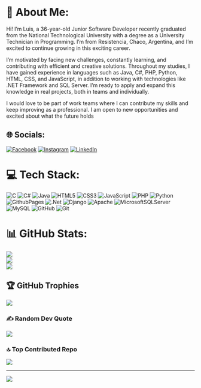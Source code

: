 # 💫 About Me:
Hi! I’m Luis, a 36-year-old Junior Software Developer recently graduated from the National Technological University with a degree as a University Technician in Programming. I’m from Resistencia, Chaco, Argentina, and I’m excited to continue growing in this exciting career.

I’m motivated by facing new challenges, constantly learning, and contributing with efficient and creative solutions. Throughout my studies, I have gained experience in languages such as Java, C#, PHP, Python, HTML, CSS, and JavaScript, in addition to working with technologies like .NET Framework and SQL Server. I’m ready to apply and expand this knowledge in real projects, both in teams and individually.

I would love to be part of work teams where I can contribute my skills and keep improving as a professional. I am open to new opportunities and excited about what the future holds


## 🌐 Socials:
[![Facebook](https://img.shields.io/badge/Facebook-%231877F2.svg?logo=Facebook&logoColor=white)](https://facebook.com/luisangel.zarate) [![Instagram](https://img.shields.io/badge/Instagram-%23E4405F.svg?logo=Instagram&logoColor=white)](https://instagram.com/luiszarate766) [![LinkedIn](https://img.shields.io/badge/LinkedIn-%230077B5.svg?logo=linkedin&logoColor=white)](https://linkedin.com/in/luis-zarate-46569a225) 

# 💻 Tech Stack:
![C](https://img.shields.io/badge/c-%2300599C.svg?style=for-the-badge&logo=c&logoColor=white) ![C#](https://img.shields.io/badge/c%23-%23239120.svg?style=for-the-badge&logo=csharp&logoColor=white) ![Java](https://img.shields.io/badge/java-%23ED8B00.svg?style=for-the-badge&logo=openjdk&logoColor=white) ![HTML5](https://img.shields.io/badge/html5-%23E34F26.svg?style=for-the-badge&logo=html5&logoColor=white) ![CSS3](https://img.shields.io/badge/css3-%231572B6.svg?style=for-the-badge&logo=css3&logoColor=white) ![JavaScript](https://img.shields.io/badge/javascript-%23323330.svg?style=for-the-badge&logo=javascript&logoColor=%23F7DF1E) ![PHP](https://img.shields.io/badge/php-%23777BB4.svg?style=for-the-badge&logo=php&logoColor=white) ![Python](https://img.shields.io/badge/python-3670A0?style=for-the-badge&logo=python&logoColor=ffdd54) ![GithubPages](https://img.shields.io/badge/github%20pages-121013?style=for-the-badge&logo=github&logoColor=white) ![.Net](https://img.shields.io/badge/.NET-5C2D91?style=for-the-badge&logo=.net&logoColor=white) ![Django](https://img.shields.io/badge/django-%23092E20.svg?style=for-the-badge&logo=django&logoColor=white) ![Apache](https://img.shields.io/badge/apache-%23D42029.svg?style=for-the-badge&logo=apache&logoColor=white) ![MicrosoftSQLServer](https://img.shields.io/badge/Microsoft%20SQL%20Server-CC2927?style=for-the-badge&logo=microsoft%20sql%20server&logoColor=white) ![MySQL](https://img.shields.io/badge/mysql-4479A1.svg?style=for-the-badge&logo=mysql&logoColor=white) ![GitHub](https://img.shields.io/badge/github-%23121011.svg?style=for-the-badge&logo=github&logoColor=white) ![Git](https://img.shields.io/badge/git-%23F05033.svg?style=for-the-badge&logo=git&logoColor=white)
# 📊 GitHub Stats:
![](https://github-readme-stats.vercel.app/api?username=LuisAZ-2021&theme=radical&hide_border=false&include_all_commits=false&count_private=false)<br/>
![](https://github-readme-streak-stats.herokuapp.com/?user=LuisAZ-2021&theme=radical&hide_border=false)<br/>
![](https://github-readme-stats.vercel.app/api/top-langs/?username=LuisAZ-2021&theme=radical&hide_border=false&include_all_commits=false&count_private=false&layout=compact)

## 🏆 GitHub Trophies
![](https://github-profile-trophy.vercel.app/?username=LuisAZ-2021&theme=radical&no-frame=false&no-bg=true&margin-w=4)

### ✍️ Random Dev Quote
![](https://quotes-github-readme.vercel.app/api?type=horizontal&theme=radical)

### 🔝 Top Contributed Repo
![](https://github-contributor-stats.vercel.app/api?username=LuisAZ-2021&limit=5&theme=dark&combine_all_yearly_contributions=true)

---
[![](https://visitcount.itsvg.in/api?id=LuisAZ-2021&icon=0&color=0)](https://visitcount.itsvg.in)

<!-- Proudly created with GPRM ( https://gprm.itsvg.in ) -->
